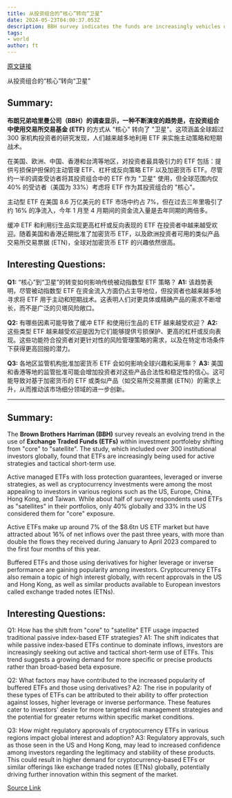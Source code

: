 ```yaml
---
title: 从投资组合的“核心”转向“卫星”
date: 2024-05-23T04:00:37.053Z
description: BBH survey indicates the funds are increasingly vehicles of choice for active strategies and tactical short-term use
tags: 
- world
author: ft
---
```


[原文链接](https://ft.com/content/7521329d-91c4-413a-95b8-bd01e789b455)

从投资组合的“核心”转向“卫星”

## Summary:
**布朗兄弟哈里曼公司（BBH）**的调查显示，一种不断演变的趋势是，在投资组合中使用**交易所交易基金 (ETF)** 的方式从 "核心" 转向了 "卫星"。这项涵盖全球超过 300 家机构投资者的研究发现，人们越来越多地利用 ETF 来实施主动策略和短期战术。

在美国、欧洲、中国、香港和台湾等地区，对投资者最具吸引力的 ETF 包括：提供亏损保护担保的主动管理 ETF、杠杆或反向策略 ETF 以及加密货币 ETF。尽管约一半的调查受访者将其投资组合中的 ETF 作为 "卫星" 使用，但全球范围内仅 40% 的受访者（美国为 33%）考虑将 ETF 作为其投资组合的 "核心"。

主动型 ETF 在美国 8.6 万亿美元的 ETF 市场中约占 7%，但在过去三年里吸引了约 16% 的净流入，今年 1 月至 4 月期间的资金流入量是去年同期的两倍多。

缓冲 ETF 和利用衍生品实现更高杠杆或反向表现的 ETF 在投资者中越来越受欢迎。随着美国和香港近期批准了加密货币 ETF，以及欧洲投资者可用的类似产品交易所交易票据 (ETN)，全球对加密货币 ETF 的兴趣依然很高。


## Interesting Questions:
**Q1:** “核心”到“卫星”的转变如何影响传统被动指数型 ETF 策略？
**A1:** 该趋势表明，尽管被动指数型 ETF 在资金流入方面仍占主导地位，但投资者也越来越多地寻求将 ETF 用于主动和短期战术。这表明人们对更具体或精确产品的需求不断增长，而不是广泛的贝塔风险敞口。

**Q2:** 有哪些因素可能导致了缓冲 ETF 和使用衍生品的 ETF 越来越受欢迎？
**A2:** 这些类型 ETF 越来越受欢迎是因为它们能够提供亏损保护、更高的杠杆或反向表现。这些功能符合投资者对更针对性的风险管理策略的需求，以及在特定市场条件下获得更高回报的潜力。

**Q3:** 各地区监管机构批准加密货币 ETF 会如何影响全球兴趣和采用率？
**A3:** 美国和香港等地的监管批准可能会增加投资者对这些产品合法性和稳定性的信心。这可能导致对基于加密货币的 ETF 或类似产品（如交易所交易票据 (ETN)）的需求上升，从而推动该市场细分领域的进一步创新。

---

## Summary:
The **Brown Brothers Harriman (BBH)** survey reveals an evolving trend in the use of **Exchange Traded Funds (ETFs)** within investment portfoleby shifting from "core" to "satellite". The study, which included over 300 institutional investors globally, found that ETFs are increasingly being used for active strategies and tactical short-term use.

Active managed ETFs with loss protection guarantees, leveraged or inverse strategies, as well as cryptocurrency investments were among the most appealing to investors in various regions such as the US, Europe, China, Hong Kong, and Taiwan. While about half of survey respondents used ETFs as "satellites" in their portfolios, only 40% globally and 33% in the US considered them for "core" exposure.

Active ETFs make up around 7% of the $8.6tn US ETF market but have attracted about 16% of net inflows over the past three years, with more than double the flows they received during January to April 2023 compared to the first four months of this year.

Buffered ETFs and those using derivatives for higher leverage or inverse performance are gaining popularity among investors. Cryptocurrency ETFs also remain a topic of high interest globally, with recent approvals in the US and Hong Kong, as well as similar products available to European investors called exchange traded notes (ETNs).

## Interesting Questions:
Q1: How has the shift from "core" to "satellite" ETF usage impacted traditional passive index-based ETF strategies?
A1: The shift indicates that while passive index-based ETFs continue to dominate inflows, investors are increasingly seeking out active and tactical short-term use of ETFs. This trend suggests a growing demand for more specific or precise products rather than broad-based beta exposure.

Q2: What factors may have contributed to the increased popularity of buffered ETFs and those using derivatives?
A2: The rise in popularity of these types of ETFs can be attributed to their ability to offer protection against losses, higher leverage or inverse performance. These features cater to investors' desire for more targeted risk management strategies and the potential for greater returns within specific market conditions.

Q3: How might regulatory approvals of cryptocurrency ETFs in various regions impact global interest and adoption?
A3: Regulatory approvals, such as those seen in the US and Hong Kong, may lead to increased confidence among investors regarding the legitimacy and stability of these products. This could result in higher demand for cryptocurrency-based ETFs or similar offerings like exchange traded notes (ETNs) globally, potentially driving further innovation within this segment of the market.

[Source Link](https://ft.com/content/7521329d-91c4-413a-95b8-bd01e789b455)

